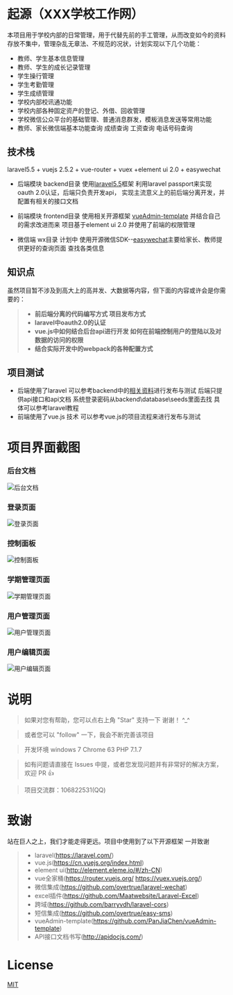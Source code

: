 # 起源（XXX学校工作网）

本项目用于学校内部的日常管理，用于代替先前的手工管理，从而改变如今的资料存放不集中，管理杂乱无章法、不规范的况状，计划实现以下几个功能：
- 教师、学生基本信息管理
- 教师、学生的成长记录管理
- 学生操行管理
- 学生考勤管理
- 学生成绩管理
- 学校内部校讯通功能
- 学校内部各种固定资产的登记、外借、回收管理
- 学校微信公众平台的基础管理、普通消息群发，模板消息发送等常用功能
- 教师、家长微信端基本功能查询  成绩查询  工资查询 电话号码查询

## 技术栈

laravel5.5 + vuejs 2.5.2 + vue-router + vuex +element ui 2.0 + easywechat

- 后端模块 backend目录  使用[laravel5.5](http://laravelacademy.org/)框架 利用laravel passport来实现oauth 2.0认证，后端只负责开发api，
  实现主流意义上的前后端分离开发，并配置有相关的接口文档
  
- 前端模块 frontend目录  使用相关开源框架 [vueAdmin-template](https://github.com/PanJiaChen/vueAdmin-template) 
  并结合自己的需求改进而来  项目基于element ui 2.0 并使用了前端的权限管理
  
- 微信端 wx目录  计划中  使用开源微信SDK--[easywechat](https://www.easywechat.com/)主要给家长、教师提供更好的查询页面  查找各类信息

## 知识点
虽然项目暂不涉及到高大上的高并发、大数据等内容，但下面的内容或许会是你需要的：
>- **前后端分离的代码编写方式  项目发布方式**
>- **laravel中oauth2.0的认证**
>- **vue.js中如何结合后台api进行开发 如何在前端控制用户的登陆以及对数据的访问的权限**
>- **结合实际开发中的webpack的各种配置方式**
  
## 项目测试
- 后端使用了laravel 可以参考backend中的[相关资料](https://github.com/wmhello/workManger/blob/master/backend/%E7%94%9F%E6%88%90%E9%A1%B9%E7%9B%AE%E5%90%8E%E5%8F%B0.txt)进行发布与测试  后端只提供api接口和api文档
  系统登录密码从backend\database\seeds里面去找 具体可以参考laravel教程
- 前端使用了vue.js 技术  可以参考vue.js的项目流程来进行发布与测试

# 项目界面截图
### 后台文档
![后台文档](https://github.com/wmhello/workManger/blob/master/Screenshot/doc.png)
### 登录页面
![登录页面](https://github.com/wmhello/workManger/blob/master/Screenshot/login.png)
### 控制面板
![控制面板](https://github.com/wmhello/workManger/blob/master/Screenshot/dsshboard.png)
### 学期管理页面
![学期管理页面](https://github.com/wmhello/workManger/blob/master/Screenshot/manger3.png)
### 用户管理页面
![用户管理页面](https://github.com/wmhello/workManger/blob/master/Screenshot/user-manger.png)
### 用户编辑页面
![用户编辑页面](https://github.com/wmhello/workManger/blob/master/Screenshot/edit-user.png)


# 说明

>  如果对您有帮助，您可以点右上角 "Star" 支持一下 谢谢！ ^_^

>  或者您可以 "follow" 一下，我会不断完善该项目

>  开发环境 windows 7  Chrome 63  PHP 7.1.7

>  如有问题请直接在 Issues 中提，或者您发现问题并有非常好的解决方案，欢迎 PR 👍

>  项目交流群：106822531(QQ)

# 致谢
  站在巨人之上，我们才能走得更远。项目中使用到了以下开源框架 一并致谢
>- laravel(https://laravel.com/) 
>- vue.js(https://cn.vuejs.org/index.html)
>- element ui(http://element.eleme.io/#/zh-CN) 
>- vue全家桶(https://router.vuejs.org/ https://vuex.vuejs.org/)
>- 微信集成(https://github.com/overtrue/laravel-wechat)
>- excel插件(https://github.com/Maatwebsite/Laravel-Excel)
>- 跨域(https://github.com/barryvdh/laravel-cors)
>- 短信集成(https://github.com/overtrue/easy-sms)
>- vueAdmin-template(https://github.com/PanJiaChen/vueAdmin-template)
>- API接口文档书写(http://apidocjs.com/)

# License

[MIT](https://github.com/wmhello/workManger/LICENSE)

